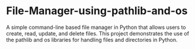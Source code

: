 # File-Manager-using-pathlib-and-os
A simple command-line based file manager in Python that allows users to create, read, update, and delete files. This project demonstrates the use of the pathlib and os libraries for handling files and directories in Python.
